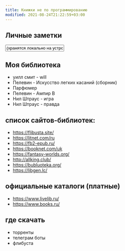```yaml
---
title: Книжки не по программированию
modified: 2021-08-24T21:22:59+03:00
---
```


## Личные заметки 
<input type="textarea" value="(хранятся локально на устройстве)">

## Моя библиотека
- уилл смит - will
- Пелевин - Искусство легких касаний (сборник)
- Парфюмер
- Пелевин - Ампир В
- Нил Штраус - игра
- Нил Штраус - правда 


## список сайтов-библиотек:
- <https://flibusta.site/>  
- <https://litnet.com/ru>  
- <https://fb2-epub.ru/>  
- <https://booknet.com/uk>  
- <https://fantasy-worlds.org/>  
- <http://allking.club/>  
- <https://bubluoteka.org/>  
- <https://libgen.lc/>

## официальные каталоги (платные)
- <https://www.livelib.ru/>
- <https://www.books.ru/>


## где скачать 
- торренты
- телеграм боты
- флибуста
